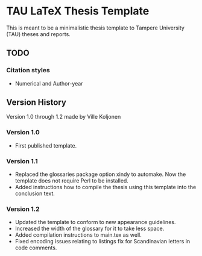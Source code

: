 # TAU LaTeX Thesis Template

This is meant to be a minimalistic thesis template to Tampere University (TAU) theses and reports.


## TODO

### Citation styles
- Numerical and Author-year


## Version History
Version 1.0 through 1.2 made by Ville Koljonen

### Version 1.0
- First published template.

### Version 1.1
- Replaced the glossaries package option xindy to automake. Now the template does not require Perl to be installed.
- Added instructions how to compile the thesis using this template into the conclusion text.

### Version 1.2
- Updated the template to conform to new appearance guidelines.
- Increased the width of the glossary for it to take less space.
- Added compilation instructions to main.tex as well.
- Fixed encoding issues relating to listings fix for Scandinavian letters in code comments.